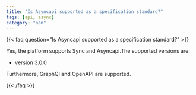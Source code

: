 ```yaml
---
title: "Is Asyncapi supported as a specification standard?"
tags: [api, async]
category: "nan"
---
```


<!-- QUESTION -->

{{< faq question="Is Asyncapi supported as a specification standard?" >}}

<!-- ANSWER -->

Yes, the platform supports Sync and Asyncapi.The supported versions are:
- version 3.0.0

Furthermore, GraphQl and OpenAPI are supported.

{{< /faq >}}
